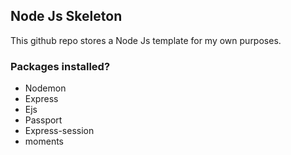 ## Node Js Skeleton

This github repo stores a Node Js template for my own purposes.

### Packages installed?

- Nodemon
- Express
- Ejs
- Passport
- Express-session
- moments
